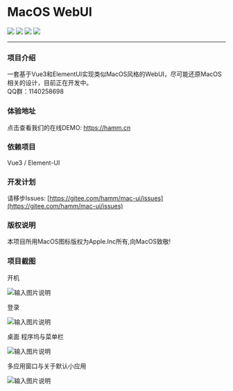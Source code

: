 # MacOS WebUI

<a href="https://gitee.com/hamm/mac-ui/stargazers" target="_blank"><img src="https://svg.hamm.cn/gitee.svg?type=star&user=hamm&project=mac-ui"/></a>
<a href="https://gitee.com/hamm/mac-ui/members" target="_blank"><img src="https://svg.hamm.cn/gitee.svg?type=fork&user=hamm&project=mac-ui"/></a>
<img src="https://svg.hamm.cn/badge.svg?key=Vue&value=3.0"/>
<img src="https://svg.hamm.cn/badge.svg?key=ElementUI&value=Pro"/>

---

### 项目介绍
一套基于Vue3和ElementUI实现类似MacOS风格的WebUI，尽可能还原MacOS相关的设计，目前正在开发中。   
QQ群：1140258698

### 体验地址

点击查看我们的在线DEMO: <a href="https://hamm.cn" target="_blank">https://hamm.cn</a>

### 依赖项目

Vue3 / Element-UI

### 开发计划

请移步Issues: [https://gitee.com/hamm/mac-ui/issues](https://gitee.com/hamm/mac-ui/issues)

### 版权说明

本项目所用MacOS图标版权为Apple.Inc所有,向MacOS致敬!

### 项目截图

开机

![输入图片说明](https://images.gitee.com/uploads/images/2021/0810/225403_a559d22c_145025.png "屏幕截图.png")

登录

![输入图片说明](https://images.gitee.com/uploads/images/2021/0810/225440_bdbeb7db_145025.png "屏幕截图.png")

桌面 程序坞与菜单栏 

![输入图片说明](https://images.gitee.com/uploads/images/2021/0810/225542_b94d8e5f_145025.png "屏幕截图.png")

多应用窗口与关于默认小应用

![输入图片说明](https://images.gitee.com/uploads/images/2021/0810/225651_d04de36c_145025.png "屏幕截图.png")


